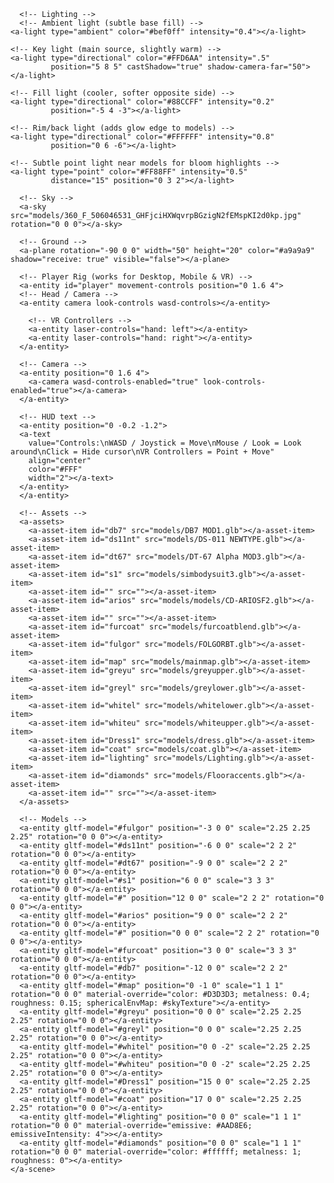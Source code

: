 <html>
  <head>
    <meta charset="utf-8">
    <title>Ashimmersion and Crescent Dawn's Showcase!</title>
    <meta name="description" content="A-Frame Prototype">
    <script src="https://aframe.io/releases/1.4.2/aframe.min.js"></script>
    <script src="https://unpkg.com/aframe-effects@^1.0.0/dist/aframe-effects.min.js"></script>
    <script src="https://unpkg.com/aframe-extras@6.1.1/dist/aframe-extras.min.js"></script>
    <script src="https://unpkg.com/aframe-effects@^1.0.0/dist/aframe-effects.min.js"></script>
    <script src="https://cdn.jsdelivr.net/npm/aframe-environment-component/dist/aframe-environment-component.min.js"></script>
    <script src="https://cdn.jsdelivr.net/npm/aframe-extras@6.1.1/dist/aframe-extras.min.js"></script>
    <script src="https://unpkg.com/aframe-material-override-component/dist/aframe-material-override-component.min.js"></script>

  <meta name="viewport" content="width=device-width, initial-scale=1.0">
  </head>
  <body>
    <a-scene
      vr-mode-ui="enabled: true"
      webxr="optionalFeatures: hit-test, local-floor; requiredFeatures: local-floor"
      background="color: #001a33"
      shadow="type: pcsoft"
      effects="bloom"
      effects__bloom="strength: 1; radius: 1.5; threshold: 0.5"
      fog="type: linear; color: #ffffff"

>
      <!-- Lighting -->
      <!-- Ambient light (subtle base fill) -->
    <a-light type="ambient" color="#bef0ff" intensity="0.4"></a-light>

>
    <!-- Key light (main source, slightly warm) -->
    <a-light type="directional" color="#FFD6AA" intensity=".5"
             position="5 8 5" castShadow="true" shadow-camera-far="50"></a-light>

>
    <!-- Fill light (cooler, softer opposite side) -->
    <a-light type="directional" color="#88CCFF" intensity="0.2"
             position="-5 4 -3"></a-light>

>
    <!-- Rim/back light (adds glow edge to models) -->
    <a-light type="directional" color="#FFFFFF" intensity="0.8"
             position="0 6 -6"></a-light>

>
    <!-- Subtle point light near models for bloom highlights -->
    <a-light type="point" color="#FF88FF" intensity="0.5"
             distance="15" position="0 3 2"></a-light>

>
      <!-- Sky -->
      <a-sky src="models/360_F_506046531_GHFjciHXWqvrpBGzigN2fEMspKI2d0kp.jpg" rotation="0 0 0"></a-sky>

>
      <!-- Ground -->
      <a-plane rotation="-90 0 0" width="50" height="20" color="#a9a9a9" shadow="receive: true" visible="false"></a-plane>

>      
      <!-- Player Rig (works for Desktop, Mobile & VR) -->
      <a-entity id="player" movement-controls position="0 1.6 4">
      <!-- Head / Camera -->
      <a-entity camera look-controls wasd-controls></a-entity>
>
        <!-- VR Controllers -->
        <a-entity laser-controls="hand: left"></a-entity>
        <a-entity laser-controls="hand: right"></a-entity>
      </a-entity>

>
      <!-- Camera -->
      <a-entity position="0 1.6 4">
        <a-camera wasd-controls-enabled="true" look-controls-enabled="true"></a-camera>
      </a-entity>

> 
      <!-- HUD text -->
      <a-entity position="0 -0.2 -1.2">
      <a-text
        value="Controls:\nWASD / Joystick = Move\nMouse / Look = Look around\nClick = Hide cursor\nVR Controllers = Point + Move"
        align="center"
        color="#FFF"
        width="2"></a-text>
      </a-entity>
      </a-entity>

>
      <!-- Assets -->
      <a-assets>
        <a-asset-item id="db7" src="models/DB7 MOD1.glb"></a-asset-item>
        <a-asset-item id="ds11nt" src="models/DS-011 NEWTYPE.glb"></a-asset-item>
        <a-asset-item id="dt67" src="models/DT-67 Alpha MOD3.glb"></a-asset-item>
        <a-asset-item id="s1" src="models/simbodysuit3.glb"></a-asset-item>
        <a-asset-item id="" src=""></a-asset-item>
        <a-asset-item id="arios" src="models/models/CD-ARIOSF2.glb"></a-asset-item>
        <a-asset-item id="" src=""></a-asset-item>
        <a-asset-item id="furcoat" src="models/furcoatblend.glb"></a-asset-item>
        <a-asset-item id="fulgor" src="models/FOLGORBT.glb"></a-asset-item>
        <a-asset-item id="map" src="models/mainmap.glb"></a-asset-item>
        <a-asset-item id="greyu" src="models/greyupper.glb"></a-asset-item>
        <a-asset-item id="greyl" src="models/greylower.glb"></a-asset-item>
        <a-asset-item id="whitel" src="models/whitelower.glb"></a-asset-item>
        <a-asset-item id="whiteu" src="models/whiteupper.glb"></a-asset-item>
        <a-asset-item id="Dress1" src="models/dress.glb"></a-asset-item>
        <a-asset-item id="coat" src="models/coat.glb"></a-asset-item>
        <a-asset-item id="lighting" src="models/Lighting.glb"></a-asset-item>
        <a-asset-item id="diamonds" src="models/Flooraccents.glb"></a-asset-item>
        <a-asset-item id="" src=""></a-asset-item>
      </a-assets>

>
      <!-- Models -->
      <a-entity gltf-model="#fulgor" position="-3 0 0" scale="2.25 2.25 2.25" rotation="0 0 0"></a-entity>
      <a-entity gltf-model="#ds11nt" position="-6 0 0" scale="2 2 2" rotation="0 0 0"></a-entity>
      <a-entity gltf-model="#dt67" position="-9 0 0" scale="2 2 2" rotation="0 0 0"></a-entity>
      <a-entity gltf-model="#s1" position="6 0 0" scale="3 3 3" rotation="0 0 0"></a-entity>
      <a-entity gltf-model="#" position="12 0 0" scale="2 2 2" rotation="0 0 0"></a-entity>
      <a-entity gltf-model="#arios" position="9 0 0" scale="2 2 2" rotation="0 0 0"></a-entity>
      <a-entity gltf-model="#" position="0 0 0" scale="2 2 2" rotation="0 0 0"></a-entity>
      <a-entity gltf-model="#furcoat" position="3 0 0" scale="3 3 3" rotation="0 0 0"></a-entity>
      <a-entity gltf-model="#db7" position="-12 0 0" scale="2 2 2" rotation="0 0 0"></a-entity>
      <a-entity gltf-model="#map" position="0 -1 0" scale="1 1 1" rotation="0 0 0" material-override="color: #D3D3D3; metalness: 0.4; roughness: 0.15; sphericalEnvMap: #skyTexture"></a-entity>
      <a-entity gltf-model="#greyu" position="0 0 0" scale="2.25 2.25 2.25" rotation="0 0 0"></a-entity>
      <a-entity gltf-model="#greyl" position="0 0 0" scale="2.25 2.25 2.25" rotation="0 0 0"></a-entity>
      <a-entity gltf-model="#whitel" position="0 0 -2" scale="2.25 2.25 2.25" rotation="0 0 0"></a-entity>
      <a-entity gltf-model="#whiteu" position="0 0 -2" scale="2.25 2.25 2.25" rotation="0 0 0"></a-entity>
      <a-entity gltf-model="#Dress1" position="15 0 0" scale="2.25 2.25 2.25" rotation="0 0 0"></a-entity>
      <a-entity gltf-model="#coat" position="17 0 0" scale="2.25 2.25 2.25" rotation="0 0 0"></a-entity>
      <a-entity gltf-model="#lighting" position="0 0 0" scale="1 1 1" rotation="0 0 0" material-override="emissive: #AAD8E6; emissiveIntensity: 4">></a-entity>
      <a-entity gltf-model="#diamonds" position="0 0 0" scale="1 1 1" rotation="0 0 0" material-override="color: #ffffff; metalness: 1; roughness: 0"></a-entity> 
    </a-scene>
  </body>
</html>
